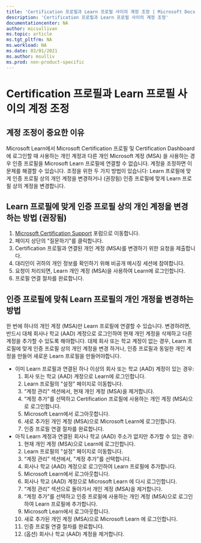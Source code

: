 ```yaml
---
title: 'Certification 프로필과 Learn 프로필 사이의 계정 조정 | Microsoft Docs'
description: 'Certification 프로필과 Learn 프로필 사이의 계정 조정' 
documentationcenter: NA 
author: micsullivan
ms.topic: article
ms.tgt_pltfrm: NA
ms.workload: NA
ms.date: 03/01/2021
ms.author: msulliv
ms.prod: non-product-specific
---
```

# Certification 프로필과 Learn 프로필 사이의 계정 조정

## 계정 조정이 중요한 이유

Microsoft Learn에서 Microsoft Certification 프로필 및 Certification Dashboard에 로그인할 때 사용하는 개인 계정과 다른 개인 Microsoft 계정 (MSA) 을 사용하는 경우 인증 프로필을 Microsoft Learn 프로필에 연결할 수 없습니다. 계정을 조정하면 이 문제를 해결할 수 있습니다. 조정을 위한 두 가지 방법이 있습니다: Learn 프로필에 맞게 인증 프로필 상의 개인 계정을 변경하거나 (권장됨) 인증 프로필에 맞게 Learn 프로필 상의 계정을 변경합니다.

## Learn 프로필에 맞게 인증 프로필 상의 개인 계정을 변경하는 방법 (권장됨)

1. [Microsoft Certification Support](https://aka.ms/mcpforum) 포럼으로 이동합니다. 
2. 페이지 상단의 "질문하기"를 클릭합니다. 
3. Certification 프로필과 연결된 개인 계정 (MSA)를 변경하기 위한 요청을 제출합니다. 
4. 대리인이 귀하의 개인 정보를 확인하기 위해 비공개 메시징 세션에 참여합니다.   
5. 요청이 처리되면, Learn 개인 계정 (MSA)을 사용하여 Learn에 로그인합니다.
6. 프로필 연결 절차를 완료합니다.

## 인증 프로필에 맞춰 Learn 프로필의 개인 개정을 변경하는 방법 

한 번에 하나의 개인 계정 (MSA)만 Learn 프로필에 연결할 수 있습니다. 변경하려면, 반드시 대체 회사나 학교 (AAD) 계정으로 로그인하여 현재 개인 계정을 삭제하고 다른 계정을 추가할 수 있도록 해야합니다. 대체 회사 또는 학교 계정이 없는 경우, Learn 프로필에 맞게 인증 프로필 상의 개인 계정을 변경 하거나, 인증 프로필과 동일한 개인 계정을 만들어 새로운 Learn 프로필을 만들어야합니다.

- 이미 Learn 프로필과 연결된 하나 이상의 회사 또는 학교 (AAD) 계정이 있는 경우:
    1. 회사 또는 학교 (AAD) 계정으로 Learn에 로그인합니다.
    2. Learn 프로필의 "설정" 페이지로 이동합니다.
    3. “계정 관리” 섹션에서, 현재 개인 계정 (MSA)을 제거합니다.
    4. “계정 추가”를 선택하고 Certification 프로필에 사용하는 개인 계정 (MSA)으로 로그인합니다.
    5. Microsoft Learn에서 로그아웃합니다.
    6. 새로 추가된 개인 계정 (MSA)으로 Microsoft Learn에 로그인합니다.
    7. 인증 프로필 연결 절차를 완료합니다.
- 아직 Learn 계정과 연결된 회사나 학교 (AAD) 주소가 없지만 추가할 수 있는 경우:
    1. 현재 개인 계정 (MSA)으로 Learn에 로그인합니다.
    2. Learn 프로필의 "설정" 페이지로 이동합니다.
    3. “계정 관리” 섹션에서, "계정 추가"를 선택합니다.
    4. 회사나 학교 (AAD) 계정으로 로그인하여 Learn 프로필에 추가합니다.
    5. Microsoft Learn에서 로그아웃합니다.
    6. 회사나 학교 (AAD) 계정으로 Microsoft Learn 에 다시 로그인합니다.
    7. “계정 관리” 섹션으로 돌아가서 개인 계정 (MSA)을 제거합니다.
    8. “계정 추가”를 선택하고 인증 프로필에 사용하는 개인 계정 (MSA)으로 로그인하여 Learn 프로필에 추가합니다.
    9. Microsoft Learn에서 로그아웃합니다.
    10. 새로 추가된 개인 계정 (MSA)으로 Microsoft Learn 에 로그인합니다.
    11. 인증 프로필 연결 절차를 완료합니다.
    12. (옵션) 회사나 학교 (AAD) 계정을 제거합니다.